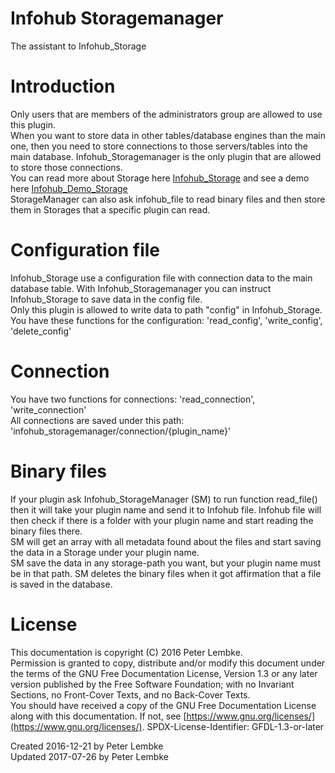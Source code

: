# Infohub Storagemanager

The assistant to Infohub_Storage

# Introduction

Only users that are members of the administrators group are allowed to use this plugin.  
When you want to store data in other tables/database engines than the main one, then you need to store connections to
those servers/tables into the main database. Infohub_Storagemanager is the only plugin that are allowed to store those
connections.  
You can read more about Storage here [Infohub_Storage](plugin,infohub_storage) and see a demo
here [Infohub_Demo_Storage](plugin,infohub_demo_storage)  
StorageManager can also ask infohub_file to read binary files and then store them in Storages that a specific plugin can
read.

# Configuration file

Infohub_Storage use a configuration file with connection data to the main database table. With Infohub_Storagemanager
you can instruct Infohub_Storage to save data in the config file.  
Only this plugin is allowed to write data to path "config" in Infohub_Storage.  
You have these functions for the configuration: 'read_config', 'write_config', 'delete_config'

# Connection

You have two functions for connections: 'read_connection', 'write_connection'  
All connections are saved under this path: 'infohub_storagemanager/connection/{plugin_name}'

# Binary files

If your plugin ask Infohub_StorageManager (SM) to run function read_file() then it will take your plugin name and send
it to Infohub file. Infohub file will then check if there is a folder with your plugin name and start reading the binary
files there.  
SM will get an array with all metadata found about the files and start saving the data in a Storage under your plugin
name.  
SM save the data in any storage-path you want, but your plugin name must be in that path. SM deletes the binary files
when it got affirmation that a file is saved in the database.

# License

This documentation is copyright (C) 2016 Peter Lembke.  
Permission is granted to copy, distribute and/or modify this document under the terms of the GNU Free Documentation
License, Version 1.3 or any later version published by the Free Software Foundation; with no Invariant Sections, no
Front-Cover Texts, and no Back-Cover Texts.  
You should have received a copy of the GNU Free Documentation License along with this documentation. If not,
see [https://www.gnu.org/licenses/](https://www.gnu.org/licenses/). SPDX-License-Identifier: GFDL-1.3-or-later

Created 2016-12-21 by Peter Lembke  
Updated 2017-07-26 by Peter Lembke  
